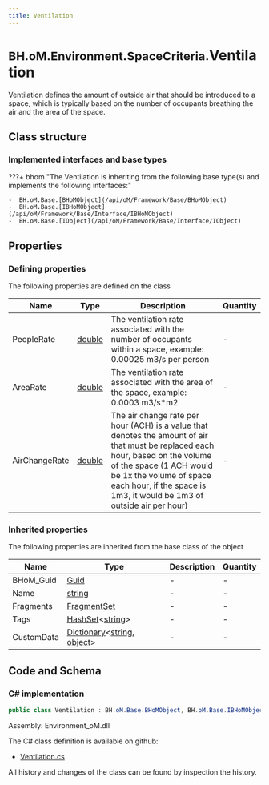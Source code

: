 ```yaml
---
title: Ventilation
---
```


# <small>BH.oM.Environment.SpaceCriteria.</small>**Ventilation**

Ventilation defines the amount of outside air that should be introduced to a space, which is typically based on the number of occupants breathing the air and the area of the space.

## Class structure

### Implemented interfaces and base types

???+ bhom "The Ventilation is inheriting from the following base type(s) and implements the following interfaces:"

    -  BH.oM.Base.[BHoMObject](/api/oM/Framework/Base/BHoMObject)
    -  BH.oM.Base.[IBHoMObject](/api/oM/Framework/Base/Interface/IBHoMObject)
    -  BH.oM.Base.[IObject](/api/oM/Framework/Base/Interface/IObject)


## Properties



### Defining properties

The following properties are defined on the class

| Name             | Type             | Description      | Quantity         |
|------------------|------------------|------------------|------------------|
| PeopleRate | [double](https://learn.microsoft.com/en-us/dotnet/api/System.Double?view=netstandard-2.0) | The ventilation rate associated with the number of occupants within a space, example: 0.00025 m3/s per person | - |
| AreaRate | [double](https://learn.microsoft.com/en-us/dotnet/api/System.Double?view=netstandard-2.0) | The ventilation rate associated with the area of the space, example: 0.0003 m3/s*m2 | - |
| AirChangeRate | [double](https://learn.microsoft.com/en-us/dotnet/api/System.Double?view=netstandard-2.0) | The air change rate per hour (ACH) is a value that denotes the amount of air that must be replaced each hour, based on the volume of the space (1 ACH would be 1x the volume of space each hour, if the space is 1m3, it would be 1m3 of outside air per hour) | - |


### Inherited properties
The following properties are inherited from the base class of the object

| Name             | Type             | Description      | Quantity         |
|------------------|------------------|------------------|------------------|
| BHoM_Guid | [Guid](https://learn.microsoft.com/en-us/dotnet/api/System.Guid?view=netstandard-2.0) | - | - |
| Name | [string](https://learn.microsoft.com/en-us/dotnet/api/System.String?view=netstandard-2.0) | - | - |
| Fragments | [FragmentSet](/api/oM/Framework/Base/FragmentSet) | - | - |
| Tags | [HashSet](https://learn.microsoft.com/en-us/dotnet/api/System.Collections.Generic.HashSet-1?view=netstandard-2.0)&lt;[string](https://learn.microsoft.com/en-us/dotnet/api/System.String?view=netstandard-2.0)&gt; | - | - |
| CustomData | [Dictionary](https://learn.microsoft.com/en-us/dotnet/api/System.Collections.Generic.Dictionary-2?view=netstandard-2.0)&lt;[string](https://learn.microsoft.com/en-us/dotnet/api/System.String?view=netstandard-2.0), [object](https://learn.microsoft.com/en-us/dotnet/api/System.Object?view=netstandard-2.0)&gt; | - | - |


## Code and Schema

### C# implementation

``` C# title="C#"
public class Ventilation : BH.oM.Base.BHoMObject, BH.oM.Base.IBHoMObject, BH.oM.Base.IObject
```

Assembly: Environment_oM.dll

The C# class definition is available on github:

- [Ventilation.cs](https://github.com/BHoM/BHoM/blob/develop/Environment_oM/SpaceCriteria\Ventilation.cs)

All history and changes of the class can be found by inspection the history.
